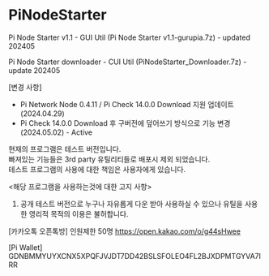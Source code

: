 # PiNodeStarter
Pi Node Starter v1.1  - GUI Util (Pi Node Starter v1.1-gurupia.7z) - updated 202405

Pi Node Starter downloader - CUI Util (PiNodeStarter_Downloader.7z) - update 202405

[변경 사항]
- Pi Network Node 0.4.11 / Pi Check 14.0.0 Download 지원 업데이트 (2024.04.29) 
- Pi Check 14.0.0 Download 후 구버전에 덮어쓰기 방식으로 기능 변경 (2024.05.02) - Active

 현재의 프로그램은 테스트 버전입니다.  
 빠져있는 기능들은 3rd party 유틸리티들로  배포시 제외 되었습니다.  
 테스트 프로그램의 사용에 대한 책임은 사용자에게 있습니다.
 
 <해당 프로그램을 사용하는것에 대한 고지 사항>
 
1. 공개 테스트 버전으로 누구나 자유롭게 다운 받아 사용하실 수 있으나 유틸을 사용한 영리적 목적의 이용은 불허합니다.

[카카오톡 오픈톡방] 인원제한 50명
https://open.kakao.com/o/g44sHwee

[Pi Wallet] GDNBMMYUYXCNX5XPQFJVJDT7DD42BSLSFOLEO4FL2BJXDPMTGYVA7IRR
